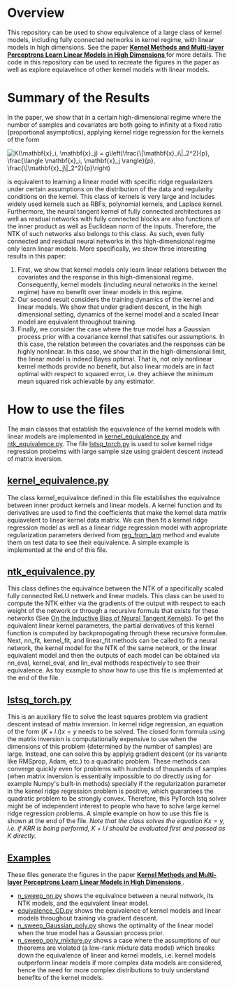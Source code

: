 # Overview
This repository can be used to show equivalence of a large class of kernel models, including fully connected networks in kernel regime, with linear models in high dimensions. See the paper **[Kernel Methods and Multi-layer Perceptrons Learn Linear Models in High Dimensions
](https://arxiv.org/abs/2201.08082)** for more details. The code in this repository can be used to recreate the figures in the paper as well as explore equiavelnce of other kernel models with linear models.

# Summary of the Results
In the paper, we show that in a certain high-dimensional regime where the number of samples and covariates are both going to infinity at a fixed ratio (proportional asymptotics), applying kernel ridge regression for the kernels of the form

<img src="https://latex.codecogs.com/svg.image?K(\mathbf{x}_i,&space;\mathbf{x}_j)&space;=&space;g\left(\frac{\|\mathbf{x}_i\|_2^2}{p},&space;\frac{\langle&space;\mathbf{x}_i,&space;\mathbf{x}_j&space;\rangle}{p},&space;\frac{\|\mathbf{x}_j\|_2^2}{p}\right)" title="K(\mathbf{x}_i, \mathbf{x}_j) = g\left(\frac{\|\mathbf{x}_i\|_2^2}{p}, \frac{\langle \mathbf{x}_i, \mathbf{x}_j \rangle}{p}, \frac{\|\mathbf{x}_j\|_2^2}{p}\right)" />

is equivalent to learning a linear model with specific ridge regualarizers under certain assumptions on the distribution of the data and regularity conditions on the kernel. This class of kernels is very large and includes widely used kernels such as RBFs, polynomial kernels, and Laplace kernel. Furthermore, the neural tangent kernel of fully connected architectures as well as resdual networks with fully connected blocks are also functions of the inner product as well as Euclidean norm of the inputs. Therefore, the NTK of such networks also belongs to this class. As such, even fully connected and residual neural networks in this high-dimensional regime only learn linear models. More specifically, we show three interesting results in this paper:
1. First, we show that kernel models only learn linear relations between the covariates and the response in this high-dimensional regime. 
    Consequently, kernel models (including neural networks in the kernel regime) have no benefit over linear models in this regime. 
2. Our second result considers the training dynamics of the kernel and linear models. We show that under gradient descent, in the high dimensional setting, dynamics of the kernel model and a scaled linear model are equivalent throughout training.
3. Finally, we consider the case where the true model has a Gaussian process prior with a covariance kernel that satisifes our assumptions. In this case, the relation between the covariates and the responses can be highly nonlinear. In this case, we show that in the high-dimensional limit, the linear model is indeed Bayes optimal. That is, not only nonlinear kernel methods provide no benefit, but also linear models are in fact optimal with respect to squared error, i.e. they achieve the minimum mean squared risk achievable by any estimator.

# How to use the files
The main classes that establish the equivalence of the kernel models with linear models are implemented in [kernel_equivalence.py](https://github.com/mojtabasah/Kernel-Linear-Equivalence/blob/main/kernel_equivalence.py) and [ntk_equivalence.py](https://github.com/mojtabasah/Kernel-Linear-Equivalence/blob/main/ntk_equivalence.py). The file [lstsq_torch.py](https://github.com/mojtabasah/Kernel-Linear-Equivalence/blob/main/lstsq_torch.py) is used to solve kernel ridge regression probelms with large sample size using graident descent instead of matrix inversion.

## [kernel_equivalence.py](https://github.com/mojtabasah/Kernel-Linear-Equivalence/blob/main/kernel_equivalence.py)
The class kernel_equivalnce defined in this file establishes the equivalnce between inner product kernels and linear models. A kernel function and its derivatives are used to find the coefficients that make the kernel data matrix equiavelent to linear kernel data matrix. We can then fit a kernel ridge regression model as well as a linear ridge regression model with appropriate regularization parameters derived from [reg_from_lam](https://github.com/mojtabasah/Kernel-Linear-Equivalence/blob/2720d8732e5533df7bc714b5534db2f55cb96364/kernel_equivalence.py#L221) method and evalute them on test data to see their equivalence. A simple example is implemented at the end of this file.

## [ntk_equivalence.py](https://github.com/mojtabasah/Kernel-Linear-Equivalence/blob/main/ntk_equivalence.py)
This class defines the equivalnce between the NTK of a specifically scaled fully connected ReLU netwerk and linear models. This class can be used to compute the NTK either via the gradients of the output with respect to each weight of the network or through a recursive formula that exists for these networks (See [On the Inductive Bias of Neural Tangent Kernels](https://arxiv.org/abs/1905.12173)). To get the equivalent linear kernel parameters, the partial derivatives of this kernel function is computed by backpropogating through these recursive formulae. Next, nn_fit, kernel_fit, and linear_fit methods can be called to fit a neural network, the kernel model for the NTK of the same network, or the  linear equivalent model and then the outputs of each model can be obtained via nn_eval, kernel_eval, and lin_eval methods respectively to see their equivalence. As toy example to show how to use this file is implemented at the end of the file.

## [lstsq_torch.py](https://github.com/mojtabasah/Kernel-Linear-Equivalence/blob/main/lstsq_torch.py)
This is an auxiliary file to solve the least squares problem via gradient descent instead of matrix inversion. In kernel ridge regression, an equation of the form $(K+ l.I)x = y$ needs to be solved. The  closed form formula using the matrix inversion is computationally expensive to use when the dimensions of this problem (determined by the number of samples) are large. Instead, one can solve this by applyig gradient descent (or its variants like RMSprop, Adam, etc.) to a quadratic problem. These methods can converge quickly even for problems with hundreds of thousands of samples (when matrix inversion is essentially impossible to do directly using for example Numpy's built-in methods) specially if the regularization parameter in the kernel ridge regression problem is positive, which guarantees the quadratic problem to be strongly convex. Therefore, this PyTorch lstq solver might be of independent interest to people who have to solve large kernel ridge regression problems. A simple example on how to use this file is shown at the end of the file. *Note that the class solves the equation $Kx=y$, i.e. if KRR is being performd, $K+l.I$ should be evaluated first and passed as $K$ directly.*

## [Examples](https://github.com/mojtabasah/Kernel-Linear-Equivalence/blob/main/examples)
These files generate the figures in the paper **[Kernel Methods and Multi-layer Perceptrons Learn Linear Models in High Dimensions
](https://arxiv.org/abs/2201.08082)**. 
- [n_sweep_nn.py](https://github.com/mojtabasah/Kernel-Linear-Equivalence/blob/main/examples/n%20sweep_nn.py) shows the equivalnce between a neural network, its NTK models, and the equivalent linear model.
- [equivalence_GD.py](https://github.com/mojtabasah/Kernel-Linear-Equivalence/blob/main/examples/equivalence_GD.py) shows the equivalence of kernel models and linear models throughout training via gradient descent.
- [n_sweep_Gaussian_poly.py](https://github.com/mojtabasah/Kernel-Linear-Equivalence/blob/main/examples/n_sweep_Gaussian_poly.py) shows the optimality of the linear model when the true model has a Gaussian process prior.
- [n_sweep_poly_mixture.py](https://github.com/mojtabasah/Kernel-Linear-Equivalence/blob/main/examples/n%20sweep_poly_mixture.py) shows a case where the assumptions of our theorems are violated (a low-rank mixture data model) which breaks down the equivalence of linear and kernel models, i.e. kernel models outperform linear models if more complex data models are considered, hence the need for more complex distributions to truly understand benefits of the kernel models.
